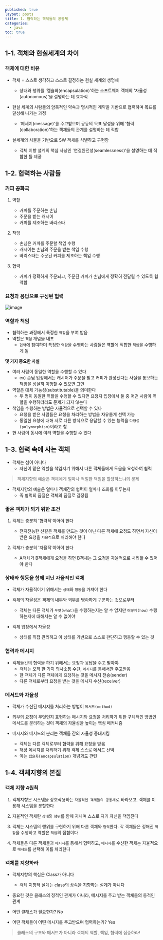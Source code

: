 ```yaml
---
published: true
layout: posts
title: 1. 협력하는 객체들의 공동체
categories: 
  - java
toc: true
---
```


## 1-1. 객체와 현실세계의 차이

### 객체에 대한 비유

- 객체 = 스스로 생각하고 스스로 결정하는 현실 세계의 생명체
    - 상태와 행위를 '캡슐화(encapsulation)'하는 소프트웨어 객체의 '자율성(autonomous)'을 설명하는 데 효과적

- 현실 세계의 사람들의 암묵적인 약속과 명시적인 계약을 기반으로 협력하며 목표를 달성해 나가는 과정
    - '메세지(message)'를 주고받으며 공동의 목표 달성을 위해 '협력(collaboration)'하는 객체들의 관계를 설명하는 데 적합

- 실세계의 사물을 기반으로 SW 객체를 식별하고 구현함
    - 객체 지향 설계의 핵심 사상인 '연결완전성(seamlessness)'을 설명하는 데 적합한 틀 제공


## 1-2. 협력하는 사람들

### 커피 공화국

1. 역할
    - 커피를 주문하는 손님
    - 주문을 받는 캐시어
    - 커피를 제조하는 바리스타

2. 책임
    - 손님은 커피를 주문할 책임 수행
    - 캐시어는 손님의 주문을 받는 책임 수행
    - 바리스타는 주문된 커피를 제조하는 책임 수행

3. 협력
    - 커피가 정확하게 주문되고, 주문된 커피가 손님에게 정확히 전달될 수 있도록 협력함

### 요청과 응답으로 구성된 협력

![image](https://media.geeksforgeeks.org/wp-content/uploads/20200509213119/A-way-of-viewing-world-with-OOPs-concept.png)

### 역할과 책임

- 협력하는 과정에서 특정한 `역할`을 부여 받음
- 역할은 `책임` 개념을 내포
    - `협력`에 참여하며 특정한 `역할`을 수행하는 사람들은 역할에 적합한 `책임`을 수행하게 됨


**몇 가지 중요한 사실**

- 여러 사람이 동일한 역할을 수행할 수 있다
    - ex) 손님 입장에서는 캐시어가 주문을 받고 커피가 완성됐다는 사실을 통보하는 책임을 성실히 이행할 수 있으면 그만
- 역할은 대체 가능성(substitutable)을 의미한다
    - 두 명이 동일한 역할을 수행할 수 있다면 요청자 입장에서 둘 중 어떤 사람이 역할을 수행하더라도 문제가 되지 않는다
- 책임을 수행하는 방법은 자율적으로 선택할 수 있다
    - 요청을 받은 사람들은 요청을 처리하는 방법을 자유롭게 선택 가능
    - 동일한 요청에 대해 서로 다른 방식으로 응답할 수 있는 능력을 `다형성(polymorphism)`이라고 함
- 한 사람이 동시에 여러 역할을 수행할 수 있다


## 1-3. 협력 속에 사는 객체

- 객체는 섬이 아니다
    - 자신이 맡은 역할을 책임지기 위해서 다른 객체들에게 도움을 요청하여 협력


> 객체지향의 예술은 객체에게 얼마나 적절한 책임을 할당하느냐의 문제

- 객체지향의 예술은 얼마나 객체간의 협력이 얼마나 조화를 이루는지
    - 즉 협력의 품질은 객체의 품질로 결정됨

### 좋은 객체가 되기 위한 조건

1. 객체는 충분히 '협력적'이어야 한다
    - 전지전능한 신같은 객체를 만드는 것이 아닌 다른 객체에 요청도 하면서 자신이 받은 요청을 `자율적`으로 처리해야 한다

2. 객체가 충분히 '자율적'이어야 한다
    - A객체가 B객체에게 요청을 하면 B객체는 그 요청을 자율적으로 처리할 수 있어야 한다


### 상태와 행동을 함께 지닌 자율적인 객체

- 객체가 자율적이기 위해서는 `상태`와 `행동`을 가져야 한다

- 객체의 자율성은 객체의 내부와 외부를 명확하게 구분하는 것으로부터
    - 객체는 다른 객체가 `무엇(what)`을 수행하는지는 알 수 없지만 `어떻게(how)` 수행하는지에 대해서는 알 수 없어야

- 객체 입장에서 자율성
    - 상태를 직접 관리하고 이 상태를 기반으로 스스로 판단하고 행동할 수 있는 것

### 협력과 메시지

- 객체들간의 협력을 하기 위해서는 요청과 응답을 주고 받아야
    - 객체는 오직 한 가지 의사소통 수단, `메시지`를 통해서만 주고받음
    - 한 객체가 다른 객체에게 요청하는 것을 메시지 전송(sender)
    - 다른 객체로부터 요청을 받는 것을 메시지 수신(receiver)


### 메서드와 자율성

- 객체가 수신된 메시지를 처리하는 방법이 `메서드(method)`

- 외부의 요청이 무엇인지 표현하는 메시지와 요청을 처리하기 위한 구체적인 방법인 메서드를 분리하는 것이 객체의 자율성을 높이는 핵심 메커니즘

- 메시지와 메서드의 분리는 객체들 간의 자율성 증대시킴
    - 객체는 다른 객체로부터 협력을 위해 요청을 받음
    - 해당 메시지를 처리하기 위해 객체 스스로 메서드 선택
    - 이는 `캡슐화(encapsulation)` 개념과도 관련

## 1-4. 객체지향의 본질

### 객체 지향 4원칙

1. 객체지향은 시스템을 상호작용하는 `자율적인 객체들의 공동체`로 바라보고, 객체를 이용해 시스템을 분할한다

2. 자율적인 객체란 `상태`와 `행위`를 함께 지니며 스스로 자기 자신을 책임진다

3. 객체는 시스템의 행위를 구현하기 위해 다른 객체와 `협력`한다. 각 객체들은 정해진 `역할`을 수행하고 역할은 `책임`의 집합이다

4. 객체들은 다른 객체들과 `메시지`를 통해서 협력하고, `메시지`를 수신한 객체는 자율적으로 `메서드`를 선택해 이를 처리한다


### 객체를 지향하라

- 객체지향의 핵심은 Class가 아니다
    - 객체 지향적 설계는 class의 상속을 지향하는 설계가 아니다
- 중요한 것은 클래스의 정적인 관계가 아니라, 메시지를 주고 받는 객체들의 동적인 관계

- 어떤 클래스가 필요한가? No
- 어떤 객체들이 어떤 메시지를 주고받으며 협력하는가? Yes

>클래스의 구조와 메서드가 아니라 객체의 역할, 책임, 협력에 집중하라!

